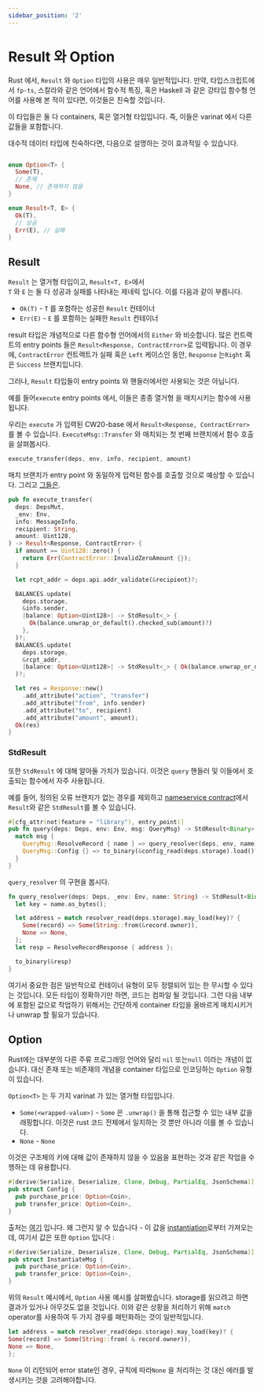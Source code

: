 ```yaml
---
sidebar_position: '2'
---
```


# Result 와 Option

Rust 에서, `Result` 와 `Option` 타입의 사용은 매우 일반적입니다. 만약, 타입스크립트에서 `fp-ts`, 스칼라와 같은 언어에서 함수적 특징, 혹은 Haskell 과 같은 강타입 함수형 언어를 사용해 본 적이 있다면, 이것들은 친숙할 것입니다.

이 타입들은 둘 다  containers, 혹은 열거형 타입입니다. 즉, 이들은 varinat 에서 다른 값들을 포함합니다.

대수적 데이터 타입에 친숙하다면, 다음으로 설명하는 것이 효과적일 수 있습니다.

```rust

enum Option<T> {
  Some(T),
  // 존재
  None, // 존재하지 않음
}

enum Result<T, E> {
  Ok(T),
  // 성공
  Err(E), // 실패
}
```

## Result

`Result` 는 열거형 타입이고, `Result<T, E>`에서 <br> `T` 와 `E` 는 둘 다 성공과 실패를 나타내는 제네릭 입니다. 이를 다음과 같이 부릅니다.

- `Ok(T)` - `T` 를 포함하는 성공한 `Result` 컨테이너
- `Err(E)` - `E` 를 포함하는 실패한 `Result` 컨테이너

result 타입은 개념적으로 다른 함수형 언어에서의 `Either` 와 비슷합니다. 많은 컨트랙트의 entry points 들은 `Result<Response, ContractError>`로 입력됩니다. 이 경우에, `ContractError` 컨트랙트가 실패 혹은 `Left` 케이스인 동안, `Response` 는`Right` 혹은 `Success` 브랜치입니다.

그러나, `Result` 타입들이 entry points 와 핸들러에서만 사용되는 것은 아닙니다.

예를 들어`execute` entry points 에서, 이들은 종종 열거형 을 매치시키는 함수에 사용됩니다.

우리는 `execute` 가 입력된 CW20-base 에서 `Result<Response, ContractError>`를 볼 수 있습니다. `ExecuteMsg::Transfer` 와 매치되는 첫 번째 브랜치에서 함수 호출을 살펴봅시다.

```rust
execute_transfer(deps, env, info, recipient, amount)
```

매치 브랜치가  entry point 와 동일하게 입력된 함수를 호출할 것으로 예상할 수 있습니다. 그리고 [그들은](https://github.com/CosmWasm/cw-plus/blob/main/contracts/cw20-base/src/contract.rs#L173).

```rust
pub fn execute_transfer(
  deps: DepsMut,
  _env: Env,
  info: MessageInfo,
  recipient: String,
  amount: Uint128,
) -> Result<Response, ContractError> {
  if amount == Uint128::zero() {
    return Err(ContractError::InvalidZeroAmount {});
  }

  let rcpt_addr = deps.api.addr_validate(&recipient)?;

  BALANCES.update(
    deps.storage,
    &info.sender,
    |balance: Option<Uint128>| -> StdResult<_> {
      Ok(balance.unwrap_or_default().checked_sub(amount)?)
    },
  )?;
  BALANCES.update(
    deps.storage,
    &rcpt_addr,
    |balance: Option<Uint128>| -> StdResult<_> { Ok(balance.unwrap_or_default() + amount) },
  )?;

  let res = Response::new()
    .add_attribute("action", "transfer")
    .add_attribute("from", info.sender)
    .add_attribute("to", recipient)
    .add_attribute("amount", amount);
  Ok(res)
}
```

### StdResult

또한 `StdResult` 에 대해 알아둘 가치가 있습니다. 이것은 `query` 핸들러 및 이들에서 호출되는 함수에서 자주 사용됩니다.

예를 들어, 정의된 오류 브랜치가 없는 경우를 제외하고 [nameservice contract](https://github.com/CosmWasm/cw-examples/blob/main/contracts/nameservice/src/contract.rs#L95)에서 `Result`와 같은 `StdResult`를 볼 수 있습니다.

```rust
#[cfg_attr(not(feature = "library"), entry_point)]
pub fn query(deps: Deps, env: Env, msg: QueryMsg) -> StdResult<Binary> {
  match msg {
    QueryMsg::ResolveRecord { name } => query_resolver(deps, env, name),
    QueryMsg::Config {} => to_binary(&config_read(deps.storage).load()?),
  }
}
```

`query_resolver` 의 구현을 봅시다.

```rust
fn query_resolver(deps: Deps, _env: Env, name: String) -> StdResult<Binary> {
  let key = name.as_bytes();

  let address = match resolver_read(deps.storage).may_load(key)? {
    Some(record) => Some(String::from(&record.owner)),
    None => None,
  };
  let resp = ResolveRecordResponse { address };

  to_binary(&resp)
}
```

여기서 중요한 점은 일반적으로 컨테이너 유형이 모두 정렬되어 있는 한 무시할 수 있다는 것입니다. 모든 타입이 정확하기만 하면, 코드는 컴파일 될 것입니다. 그런 다음 내부에 포함된 값으로 작업하기 위해서는 간단하게 container 타입을 올바르게 매치시키거나 unwrap 할 필요가 있습니다.

## Option

Rust에는 대부분의 다른 주류 프로그래밍 언어와 달리 `nil` 또는`null` 이라는 개념이 없습니다. 대신 존재 또는 비존재의 개념을 container 타입으로 인코딩하는 `Option` 유형이 있습니다.

`Option<T>` 는 두 가지 varinat 가 있는 열거형 타입입니다.

- `Some(<wrapped-value>)` - `Some` 은 `.unwrap()` 을 통해 접근할 수 있는 내부 값을 래핑합니다. 이것은 rust 코드 전체에서 일치하는 것 뿐만 아니라 이를 볼 수 있습니다.
- `None` - `None`

이것은 구조체의 키에 대해 값이 존재하지 않을 수 있음을 표현하는 것과 같은 작업을 수행하는 데 유용합니다.

```rust
#[derive(Serialize, Deserialize, Clone, Debug, PartialEq, JsonSchema)]
pub struct Config {
  pub purchase_price: Option<Coin>,
  pub transfer_price: Option<Coin>,
}
```

출처는 [여기](https://github.com/InterWasm/cw-contracts/blob/main/contracts/nameservice/src/state.rs#L13) 입니다. 왜 그런지 알 수 있습니다 - 이 값을 [instantiation](https://github.com/InterWasm/cw-contracts/blob/main/contracts/nameservice/src/msg.rs#L6)로부터 가져오는데, 여기서 값은 또한 `Option` 입니다 :

```rust
#[derive(Serialize, Deserialize, Clone, Debug, PartialEq, JsonSchema)]
pub struct InstantiateMsg {
  pub purchase_price: Option<Coin>,
  pub transfer_price: Option<Coin>,
}
```

위의 `Result` 예시에서, `Option` 사용 예시를 살펴봤습니다. storage를 읽으려고 하면 결과가 있거나 아무것도 없을 것입니다. 이와 같은 상황을 처리하기 위해 `match` operator를 사용하여 두 가지 경우를 패턴화하는 것이 일반적입니다.

```rust
let address = match resolver_read(deps.storage).may_load(key)? {
Some(record) => Some(String::from( & record.owner)),
None => None,
};
```

`None` 이 리턴되어 error state인 경우, 규칙에 따라`None` 을 처리하는 것 대신 에러를 발생시키는 것을 고려해야합니다.

